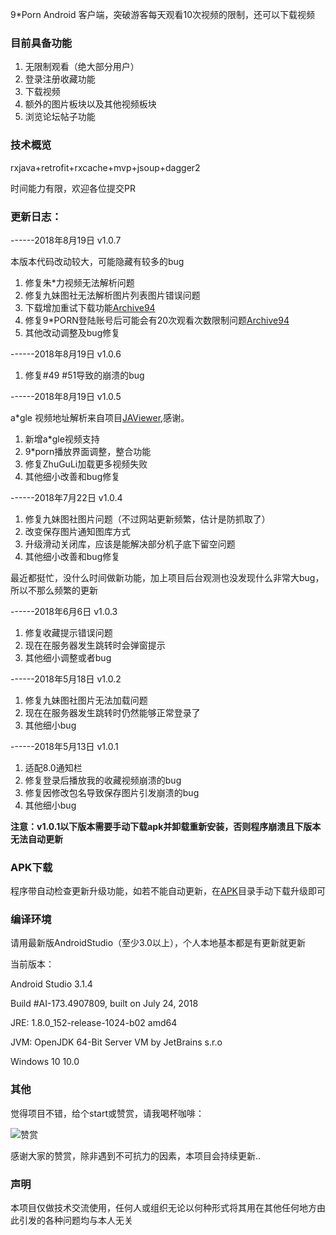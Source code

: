 
9*Porn Android 客户端，突破游客每天观看10次视频的限制，还可以下载视频

### 目前具备功能
1. 无限制观看（绝大部分用户）
2. 登录注册收藏功能
3. 下载视频
4. 额外的图片板块以及其他视频板块
5. 浏览论坛帖子功能

### 技术概览
rxjava+retrofit+rxcache+mvp+jsoup+dagger2

时间能力有限，欢迎各位提交PR

### 更新日志：

------2018年8月19日 v1.0.7

本版本代码改动较大，可能隐藏有较多的bug

1. 修复朱*力视频无法解析问题
2. 修复九妹图社无法解析图片列表图片错误问题
3. 下载增加重试下载功能[Archive94](https://github.com/Archive94)
4. 修复9*PORN登陆账号后可能会有20次观看次数限制问题[Archive94](https://github.com/Archive94)
5. 其他改动调整及bug修复

------2018年8月19日 v1.0.6

1. 修复#49 #51导致的崩溃的bug

------2018年8月19日 v1.0.5

a*gle 视频地址解析来自项目[JAViewer](https://github.com/SplashCodes/JAViewer),感谢。

1. 新增a*gle视频支持
2. 9*porn播放界面调整，整合功能
3. 修复ZhuGuLi加载更多视频失败
4. 其他细小改善和bug修复


------2018年7月22日 v1.0.4
1. 修复九妹图社图片问题（不过网站更新频繁，估计是防抓取了）
2. 改变保存图片通知图库方式
3. 升级滑动关闭库，应该是能解决部分机子底下留空问题
4. 其他细小改善和bug修复

最近都挺忙，没什么时间做新功能，加上项目后台观测也没发现什么非常大bug，所以不那么频繁的更新

------2018年6月6日 v1.0.3

1. 修复收藏提示错误问题
2. 现在在服务器发生跳转时会弹窗提示
3. 其他细小调整或者bug

------2018年5月18日 v1.0.2

1. 修复九妹图社图片无法加载问题
2. 现在在服务器发生跳转时仍然能够正常登录了
3. 其他细小bug

------2018年5月13日 v1.0.1
1. 适配8.0通知栏
2. 修复登录后播放我的收藏视频崩溃的bug
3. 修复因修改包名导致保存图片引发崩溃的bug
4. 其他细小bug

**注意：v1.0.1以下版本需要手动下载apk并卸载重新安装，否则程序崩溃且下版本无法自动更新**

### APK下载

程序带自动检查更新升级功能，如若不能自动更新，在[APK](https://github.com/techGay/v9porn/tree/master/apk)目录手动下载升级即可

### 编译环境

请用最新版AndroidStudio（至少3.0以上），个人本地基本都是有更新就更新

当前版本：

Android Studio 3.1.4

Build #AI-173.4907809, built on July 24, 2018

JRE: 1.8.0_152-release-1024-b02 amd64

JVM: OpenJDK 64-Bit Server VM by JetBrains s.r.o

Windows 10 10.0

### 其他
觉得项目不错，给个start或赞赏，请我喝杯咖啡：

![赞赏](https://github.com/techGay/v9porn/blob/master/img/mm_reward_qrcode_1532268036853.png)

感谢大家的赞赏，除非遇到不可抗力的因素，本项目会持续更新..

### 声明
本项目仅做技术交流使用，任何人或组织无论以何种形式将其用在其他任何地方由此引发的各种问题均与本人无关